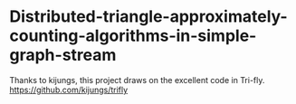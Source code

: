 # Distributed-triangle-approximately-counting-algorithms-in-simple-graph-stream
Thanks to kijungs, this project draws on the excellent code in Tri-fly.
https://github.com/kijungs/trifly
